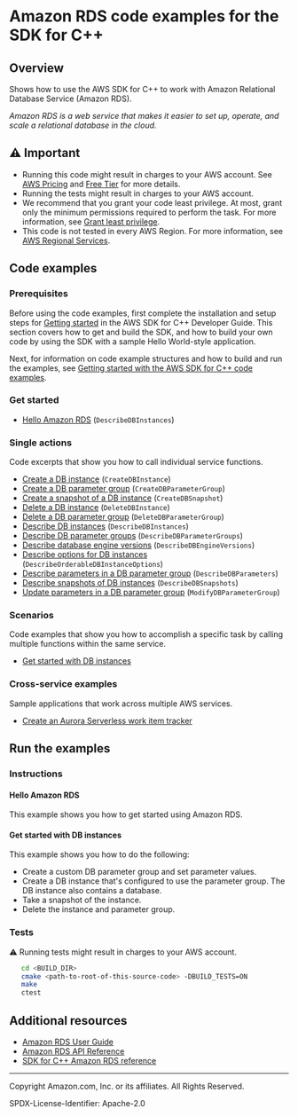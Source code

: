 <!--Generated by WRITEME on 2023-09-12 00:35:03.955902 (UTC)-->
# Amazon RDS code examples for the SDK for C++

## Overview

Shows how to use the AWS SDK for C++ to work with Amazon Relational Database Service (Amazon RDS).

<!--custom.overview.start-->
<!--custom.overview.end-->

*Amazon RDS is a web service that makes it easier to set up, operate, and scale a relational database in the cloud.*

## ⚠ Important

* Running this code might result in charges to your AWS account. See [AWS Pricing](https://aws.amazon.com/pricing/?aws-products-pricing.sort-by=item.additionalFields.productNameLowercase&aws-products-pricing.sort-order=asc&awsf.Free%20Tier%20Type=*all&awsf.tech-category=*all) and [Free Tier](https://aws.amazon.com/free/?all-free-tier.sort-by=item.additionalFields.SortRank&all-free-tier.sort-order=asc&awsf.Free%20Tier%20Types=*all&awsf.Free%20Tier%20Categories=*all) for more details.
* Running the tests might result in charges to your AWS account.
* We recommend that you grant your code least privilege. At most, grant only the minimum permissions required to perform the task. For more information, see [Grant least privilege](https://docs.aws.amazon.com/IAM/latest/UserGuide/best-practices.html#grant-least-privilege).
* This code is not tested in every AWS Region. For more information, see [AWS Regional Services](https://aws.amazon.com/about-aws/global-infrastructure/regional-product-services).

<!--custom.important.start-->
<!--custom.important.end-->

## Code examples

### Prerequisites



Before using the code examples, first complete the installation and setup steps
for [Getting started](https://docs.aws.amazon.com/sdk-for-cpp/v1/developer-guide/getting-started.html) in the AWS SDK for
C++ Developer Guide.
This section covers how to get and build the SDK, and how to build your own code by using the SDK with a
sample Hello World-style application.

Next, for information on code example structures and how to build and run the examples, see [Getting started with the AWS SDK for C++ code examples](https://docs.aws.amazon.com/sdk-for-cpp/v1/developer-guide/getting-started-code-examples.html).


<!--custom.prerequisites.start-->
<!--custom.prerequisites.end-->


### Get started

* [Hello Amazon RDS](hello_rds/CMakeLists.txt#L4) (`DescribeDBInstances`)

### Single actions

Code excerpts that show you how to call individual service functions.

* [Create a DB instance](getting_started_with_db_instances.cpp#L483) (`CreateDBInstance`)
* [Create a DB parameter group](getting_started_with_db_instances.cpp#L315) (`CreateDBParameterGroup`)
* [Create a snapshot of a DB instance](getting_started_with_db_instances.cpp#L561) (`CreateDBSnapshot`)
* [Delete a DB instance](getting_started_with_db_instances.cpp#L859) (`DeleteDBInstance`)
* [Delete a DB parameter group](getting_started_with_db_instances.cpp#L913) (`DeleteDBParameterGroup`)
* [Describe DB instances](getting_started_with_db_instances.cpp#L738) (`DescribeDBInstances`)
* [Describe DB parameter groups](getting_started_with_db_instances.cpp#L277) (`DescribeDBParameterGroups`)
* [Describe database engine versions](getting_started_with_db_instances.cpp#L700) (`DescribeDBEngineVersions`)
* [Describe options for DB instances](getting_started_with_db_instances.cpp#L778) (`DescribeOrderableDBInstanceOptions`)
* [Describe parameters in a DB parameter group](getting_started_with_db_instances.cpp#L641) (`DescribeDBParameters`)
* [Describe snapshots of DB instances](getting_started_with_db_instances.cpp#L599) (`DescribeDBSnapshots`)
* [Update parameters in a DB parameter group](getting_started_with_db_instances.cpp#L384) (`ModifyDBParameterGroup`)

### Scenarios

Code examples that show you how to accomplish a specific task by calling multiple
functions within the same service.

* [Get started with DB instances](getting_started_with_db_instances.cpp)

### Cross-service examples

Sample applications that work across multiple AWS services.

* [Create an Aurora Serverless work item tracker](../../example_code/cross-service/serverless-aurora)

## Run the examples

### Instructions


<!--custom.instructions.start-->
<!--custom.instructions.end-->

#### Hello Amazon RDS

This example shows you how to get started using Amazon RDS.



#### Get started with DB instances

This example shows you how to do the following:

* Create a custom DB parameter group and set parameter values.
* Create a DB instance that's configured to use the parameter group. The DB instance also contains a database.
* Take a snapshot of the instance.
* Delete the instance and parameter group.

<!--custom.scenario_prereqs.rds_Scenario_GetStartedInstances.start-->
<!--custom.scenario_prereqs.rds_Scenario_GetStartedInstances.end-->


<!--custom.scenarios.rds_Scenario_GetStartedInstances.start-->
<!--custom.scenarios.rds_Scenario_GetStartedInstances.end-->

### Tests

⚠ Running tests might result in charges to your AWS account.



```sh
   cd <BUILD_DIR>
   cmake <path-to-root-of-this-source-code> -DBUILD_TESTS=ON
   make
   ctest
```


<!--custom.tests.start-->
<!--custom.tests.end-->

## Additional resources

* [Amazon RDS User Guide](https://docs.aws.amazon.com/AmazonRDS/latest/UserGuide/Welcome.html)
* [Amazon RDS API Reference](https://docs.aws.amazon.com/AmazonRDS/latest/APIReference/Welcome.html)
* [SDK for C++ Amazon RDS reference](https://sdk.amazonaws.com/cpp/api/LATEST/aws-cpp-sdk-rds/html/annotated.html)

<!--custom.resources.start-->
<!--custom.resources.end-->

---

Copyright Amazon.com, Inc. or its affiliates. All Rights Reserved.

SPDX-License-Identifier: Apache-2.0